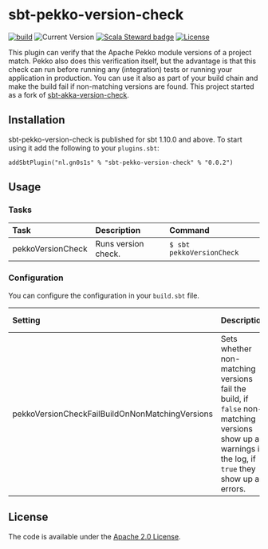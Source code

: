 # sbt-pekko-version-check

[![build](https://github.com/Philippus/sbt-pekko-version-check/workflows/build/badge.svg)](https://github.com/Philippus/sbt-pekko-version-check/actions/workflows/scala.yml?query=workflow%3Abuild+branch%3Amain)
![Current Version](https://img.shields.io/badge/version-0.0.2-brightgreen.svg?style=flat "0.0.2")
[![Scala Steward badge](https://img.shields.io/badge/Scala_Steward-helping-blue.svg?style=flat&logo=data:image/png;base64,iVBORw0KGgoAAAANSUhEUgAAAA4AAAAQCAMAAAARSr4IAAAAVFBMVEUAAACHjojlOy5NWlrKzcYRKjGFjIbp293YycuLa3pYY2LSqql4f3pCUFTgSjNodYRmcXUsPD/NTTbjRS+2jomhgnzNc223cGvZS0HaSD0XLjbaSjElhIr+AAAAAXRSTlMAQObYZgAAAHlJREFUCNdNyosOwyAIhWHAQS1Vt7a77/3fcxxdmv0xwmckutAR1nkm4ggbyEcg/wWmlGLDAA3oL50xi6fk5ffZ3E2E3QfZDCcCN2YtbEWZt+Drc6u6rlqv7Uk0LdKqqr5rk2UCRXOk0vmQKGfc94nOJyQjouF9H/wCc9gECEYfONoAAAAASUVORK5CYII=)](https://scala-steward.org)
[![License](https://img.shields.io/badge/license-Apache%202.0-blue.svg?style=flat "Apache 2.0")](LICENSE)

This plugin can verify that the Apache Pekko module versions of a project match. Pekko also does this verification
itself, but the advantage is that this check can run before running any (integration) tests or running your application
in production. You can use it also as part of your build chain and make the build fail if non-matching versions are
found. This project started as a fork of [sbt-akka-version-check](https://github.com/johanandren/sbt-akka-version-check).

## Installation

sbt-pekko-version-check is published for sbt 1.10.0 and above. To start using it add the following to your
`plugins.sbt`:

```
addSbtPlugin("nl.gn0s1s" % "sbt-pekko-version-check" % "0.0.2")
```

## Usage
### Tasks

| Task              | Description          | Command                       |
|:------------------|:---------------------|:------------------------------|
| pekkoVersionCheck | Runs version check.  | ```$ sbt pekkoVersionCheck``` |

### Configuration
You can configure the configuration in your `build.sbt` file.

| Setting                                                                                 | Description                                                                                                                                           | Default Value |
|:----------------------------------------------------------------------------------------|:------------------------------------------------------------------------------------------------------------------------------------------------------|:--------------|
| pekkoVersionCheckFailBuildOnNonMatchingVersions | Sets whether non-matching versions fail the build, if `false` non-matching versions show up as warnings in the log, if `true` they show up as errors. | false         |

## License
The code is available under the [Apache 2.0 License](LICENSE).
